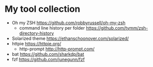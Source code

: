 # My tool collection

* Oh my ZSH https://github.com/robbyrussell/oh-my-zsh
  * command line history per folder https://github.com/tymm/zsh-directory-history
* Solarized theme https://ethanschoonover.com/solarized/
* httpie https://httpie.org/
  * http-prompt http://http-prompt.com/
* bat https://github.com/sharkdp/bat
* fzf https://github.com/junegunn/fzf
